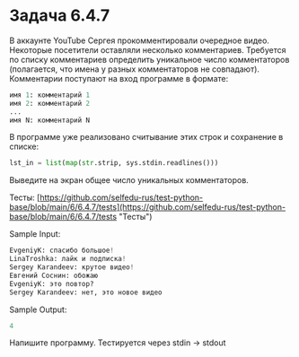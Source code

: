 # Задача 6.4.7

В аккаунте YouTube Сергея прокомментировали очередное видео. Некоторые посетители оставляли несколько комментариев. Требуется по списку комментариев определить уникальное число комментаторов (полагается, что имена у разных комментаторов не совпадают). Комментарии поступают на вход программе в формате:

```python
имя 1: комментарий 1
имя 2: комментарий 2
...
имя N: комментарий N
```

В программе уже реализовано считывание этих строк и сохранение в списке:

```python
lst_in = list(map(str.strip, sys.stdin.readlines()))
```

Выведите на экран общее число уникальных комментаторов.

Тесты: [https://github.com/selfedu-rus/test-python-base/blob/main/6/6.4.7/tests](https://github.com/selfedu-rus/test-python-base/blob/main/6/6.4.7/tests "Тесты")

Sample Input:

```python
EvgeniyK: спасибо большое!
LinaTroshka: лайк и подписка!
Sergey Karandeev: крутое видео!
Евгений Соснин: обожаю
EvgeniyK: это повтор?
Sergey Karandeev: нет, это новое видео
```

Sample Output:

```python
4
```

Напишите программу. Тестируется через stdin → stdout
